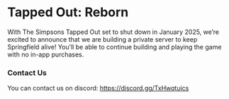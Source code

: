 # Tapped Out: Reborn
With The Simpsons Tapped Out set to shut down in January 2025, we’re excited to announce that we are building a private server to keep Springfield alive! You’ll be able to continue building and playing the game with no in-app purchases.

### Contact Us
You can contact us on discord: https://discord.gg/TxHwqtujcs

